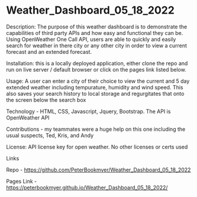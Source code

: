 # Weather_Dashboard_05_18_2022

Description: The purpose of this weather dashboard is to demonstrate the capabilities of third party APIs and how easy and functional they can be.  Using OpenWeather One Call API, users are able to quickly and easily search for weather in there city or any other city in order to view a current forecast and an extended forecast.

Installation: this is a locally deployed application, either clone the repo and run on live server / default browser or click on the pages link listed below.

Usage: A user can enter a city of their choice to view the current and 5 day extended weather including tempurature, humidity and wind speed.  This also saves your search history to local storage and regurgitates that onto the screen below the search box

Technology - HTML, CSS, Javascript, Jquery, Bootstrap.  The API is OpenWeather API

Contributions - my teammates were a huge help on this one including the usual suspects, Ted, Kris, and Andy

License: API license key for open weather.  No other licenses or certs used

Links

Repo - https://github.com/PeterBookmyer/Weather_Dashboard_05_18_2022

Pages Link - https://peterbookmyer.github.io/Weather_Dashboard_05_18_2022/